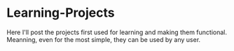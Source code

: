 # Learning-Projects
Here I'll post the projects first used for learning and making them functional. Meanning, even for the most simple, they can be used by any user. 
